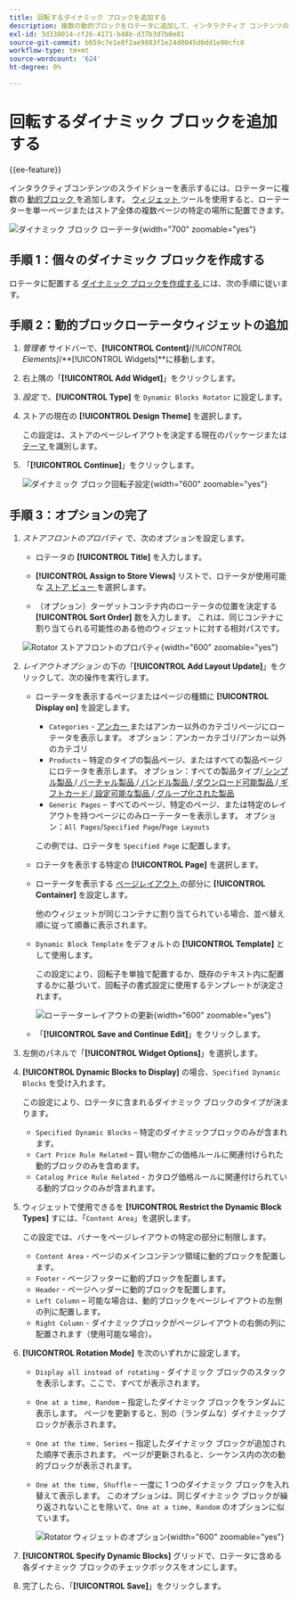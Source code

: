 ```yaml
---
title: 回転するダイナミック ブロックを追加する
description: 複数の動的ブロックをロテータに追加して、インタラクティブ コンテンツのスライド ショーをストアフロントに表示します。
exl-id: 3d338014-cf26-4171-b48b-d37b3d7b0e81
source-git-commit: b659c7e1e8f2ae9883f1e24d8045d6dd1e90cfc0
workflow-type: tm+mt
source-wordcount: '624'
ht-degree: 0%

---
```


# 回転するダイナミック ブロックを追加する

{{ee-feature}}

インタラクティブコンテンツのスライドショーを表示するには、ロテーターに複数の [ 動的ブロック ](dynamic-blocks.md) を追加します。 [ ウィジェット ](widgets.md) ツールを使用すると、ローテーターを単一ページまたはストア全体の複数ページの特定の場所に配置できます。

![ ダイナミック ブロック ローテータ ](./assets/widget-dynamic-block-rotator.png){width="700" zoomable="yes"}

## 手順 1：個々のダイナミック ブロックを作成する

ロテータに配置する [ ダイナミック ブロックを作成する ](dynamic-blocks.md) には、次の手順に従います。

## 手順 2：動的ブロックローテータウィジェットの追加

1. _管理者_ サイドバーで、**[!UICONTROL Content]**/_[!UICONTROL Elements]_/**[!UICONTROL Widgets]**に移動します。

1. 右上隅の「**[!UICONTROL Add Widget]**」をクリックします。

1. _設定_ で、**[!UICONTROL Type]** を `Dynamic Blocks Rotator` に設定します。

1. ストアの現在の **[!UICONTROL Design Theme]** を選択します。

   この設定は、ストアのページレイアウトを決定する現在のパッケージまたは [ テーマ ](themes.md) を識別します。

1. 「**[!UICONTROL Continue]**」をクリックします。

   ![ ダイナミック ブロック回転子設定 ](./assets/widget-dynamic-block-rotator-settings.png){width="600" zoomable="yes"}

## 手順 3：オプションの完了

1. _ストアフロントのプロパティ_ で、次のオプションを設定します。

   - ロテータの **[!UICONTROL Title]** を入力します。

   - **[!UICONTROL Assign to Store Views]** リストで、ロテータが使用可能な [ ストア ビュー ](../getting-started/websites-stores-views.md) を選択します。

   - （オプション）ターゲットコンテナ内のローテータの位置を決定する **[!UICONTROL Sort Order]** 数を入力します。 これは、同じコンテナに割り当てられる可能性のある他のウィジェットに対する相対パスです。

   ![Rotator ストアフロントのプロパティ ](./assets/widget-dynamic-block-rotator-storefront-properties.png){width="600" zoomable="yes"}

1. _レイアウトオプション_ の下の「**[!UICONTROL Add Layout Update]**」をクリックして、次の操作を実行します。

   - ローテータを表示するページまたはページの種類に **[!UICONTROL Display on]** を設定します。

      - `Categories` - [ アンカー ](../catalog/navigation-layered.md) またはアンカー以外のカテゴリページにローテータを表示します。 オプション：アンカーカテゴリ/アンカー以外のカテゴリ
      - `Products` – 特定のタイプの製品ページ、またはすべての製品ページにロテータを表示します。 オプション：すべての製品タイプ/[ シンプル製品 ](../catalog/product-create-simple.md)/[ バーチャル製品 ](../catalog/product-create-virtual.md)/[ バンドル製品 ](../catalog/product-create-bundle.md)/[ ダウンロード可能製品 ](../catalog/product-create-downloadable.md)/[ ギフトカード ](../catalog/product-gift-card-create.md)/[ 設定可能な製品 ](../catalog/product-create-configurable.md)/[ グループ化された製品 ](../catalog/product-create-grouped.md)
      - `Generic Pages` – すべてのページ、特定のページ、または特定のレイアウトを持つページにのみローテーターを表示します。 オプション：`All Pages`/`Specified Page`/`Page Layouts`

     この例では、ロテータを `Specified Page` に配置します。

   - ロテータを表示する特定の **[!UICONTROL Page]** を選択します。

   - ローテータを表示する [ ページレイアウト ](page-layout.md#standard-page-layouts) の部分に **[!UICONTROL Container]** を設定します。

     他のウィジェットが同じコンテナに割り当てられている場合、並べ替え順に従って順番に表示されます。

   - `Dynamic Block Template` をデフォルトの **[!UICONTROL Template]** として使用します。

     この設定により、回転子を単独で配置するか、既存のテキスト内に配置するかに基づいて、回転子の書式設定に使用するテンプレートが決定されます。

     ![ ローテーターレイアウトの更新 ](./assets/widget-dynamic-block-rotator-layout-updates.png){width="600" zoomable="yes"}

   - 「**[!UICONTROL Save and Continue Edit]**」をクリックします。

1. 左側のパネルで「**[!UICONTROL Widget Options]**」を選択します。

1. **[!UICONTROL Dynamic Blocks to Display]** の場合、`Specified Dynamic Blocks` を受け入れます。

   この設定により、ロテータに含まれるダイナミック ブロックのタイプが決まります。

   - `Specified Dynamic Blocks` – 特定のダイナミックブロックのみが含まれます。
   - `Cart Price Rule Related` – 買い物かごの価格ルールに関連付けられた動的ブロックのみを含めます。
   - `Catalog Price Rule Related` - カタログ価格ルールに関連付けられている動的ブロックのみが含まれます。

1. ウィジェットで使用できるを **[!UICONTROL Restrict the Dynamic Block Types]** すには、「`Content Area`」を選択します。

   この設定では、バナーをページレイアウトの特定の部分に制限します。

   - `Content Area` - ページのメインコンテンツ領域に動的ブロックを配置します。
   - `Footer` - ページフッターに動的ブロックを配置します。
   - `Header` - ページヘッダーに動的ブロックを配置します。
   - `Left Column` – 可能な場合は、動的ブロックをページレイアウトの左側の列に配置します。
   - `Right Column` - ダイナミックブロックがページレイアウトの右側の列に配置されます（使用可能な場合）。

1. **[!UICONTROL Rotation Mode]** を次のいずれかに設定します。

   - `Display all instead of rotating` - ダイナミック ブロックのスタックを表示します。ここで、すべてが表示されます。
   - `One at a time, Random` – 指定したダイナミック ブロックをランダムに表示します。 ページを更新すると、別の（ランダムな）ダイナミックブロックが表示されます。
   - `One at the time, Series` – 指定したダイナミック ブロックが追加された順序で表示されます。 ページが更新されると、シーケンス内の次の動的ブロックが表示されます。
   - `One at the time, Shuffle` – 一度に 1 つのダイナミック ブロックを入れ替えて表示します。 このオプションは、同じダイナミック ブロックが繰り返されないことを除いて、`One at a time, Random` のオプションに似ています。

     ![Rotator ウィジェットのオプション ](./assets/widget-dynamic-block-rotator-widget-options.png){width="600" zoomable="yes"}

1. **[!UICONTROL Specify Dynamic Blocks]** グリッドで、ロテータに含める各ダイナミック ブロックのチェックボックスをオンにします。

1. 完了したら、「**[!UICONTROL Save]**」をクリックします。
